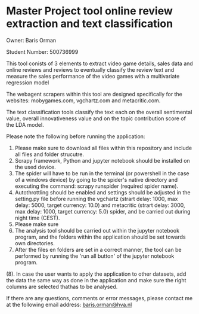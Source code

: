 # Master Project tool online review extraction and text classification


Owner: Baris Orman

Student Number: 500736999

This tool conists of 3 elements to extract video game details, sales data and online reviews and reviews to eventually classify the review text and measure the sales performance of the video games with a multivariate regression model

The webagent scrapers within this tool are designed specifically for the websites: mobygames.com, vgchartz.com and metacritic.com.

The text classification tools classify the text each on the overall sentimental value, overall innovativeness value and on the topic contribution score of the LDA model.

Please note the following before running the application:

1. Please make sure to download all files within this repository and include all files and folder strucutre.
2. Scrapy framework, Python and jupyter notebook should be installed on the used device.
3. The spider will have to be run in the terminal (or powershell in the case of a windows device) by going to the spider's native directory and executing the command: scrapy runspider (required spider name).
4. Autothrottling should be enabled and settings should be adjusted in the setting.py file before running the vgchartz (strart delay: 1000, max delay: 5000, target currency: 10.0) and metacritic (strart delay: 3000, max delay: 1000, target currency: 5.0) spider, and be carried out during night time (CEST).
5. Please make sure 
6. The analysis tool should be carried out within the jupyter notebook program, and the folders within the application should be set towards own directories.
7. After the files en folders are set in a correct manner, the tool can be performed by running the 'run all button' of the jupyter notebook program.

(8). In case the user wants to apply the application to other datasets, add the data the same way as done in the application and make sure the right columns are selected thathas to be analysed.

If there are any questions, comments or error messages, please contact me at the following email address: baris.orman@hva.nl
